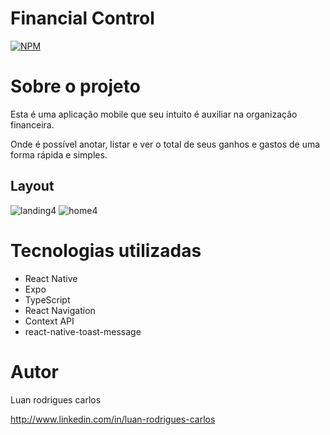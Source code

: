 # Financial Control
[![NPM](https://img.shields.io/npm/l/react)](https://github.com/luan-rodrigues1/financial-control-mobile/blob/main/LICENSE) 

# Sobre o projeto

Esta é uma aplicação mobile que seu intuito é auxiliar na organização financeira.

Onde é possível anotar, listar e ver o total de seus ganhos e gastos de uma forma rápida e simples.

## Layout 
![landing4](https://user-images.githubusercontent.com/106760673/210185844-37423a3d-f54c-4a27-b04a-38a9076c1568.png) ![home4](https://user-images.githubusercontent.com/106760673/210185867-c97615b3-1286-4d88-aa38-ccf8603d50b6.png)

# Tecnologias utilizadas
- React Native
- Expo
- TypeScript
- React Navigation
- Context API
- react-native-toast-message



# Autor

Luan rodrigues carlos

http://www.linkedin.com/in/luan-rodrigues-carlos

